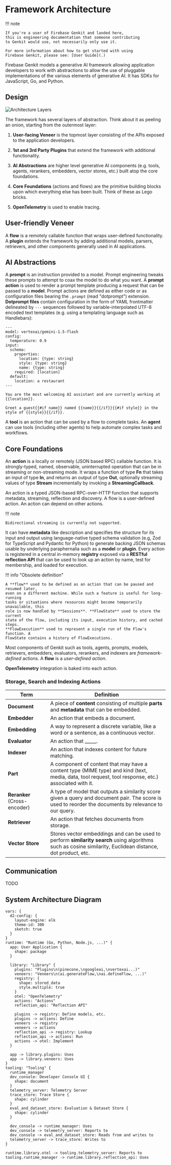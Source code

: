 # Framework Architecture

!!! note

    If you're a user of Firebase Genkit and landed here,
    this is engineering documentation that someone contributing
    to Genkit would use, not necessarily only use it.

    For more information about how to get started with using
    Firebase Genkit, please see: [User Guide](.)

Firebase Genkit models a generative AI framework allowing application developers
to work with abstractions to allow the use of pluggable implementations of the
various elements of generative AI. It has SDKs for JavaScript, Go, and Python.

## Design

![Architecture Layers](../img/onion.svg)

The framework has several layers of abstraction. Think about it as peeling an
onion, starting from the outermost layer:

1. **User-facing Veneer** is the topmost layer consisting of the APIs exposed to
   the application developers.

2. **1st and 3rd Party Plugins** that extend the framework with additional
   functionality.

3. **AI Abstractions** are higher level generative AI components (e.g. tools,
   agents, rerankers, embedders, vector stores, etc.) built atop the core
   foundations.

4. **Core Foundations** (actions and flows) are the primitive building blocks
   upon which everything else has been built. Think of these as Lego bricks.

5. **OpenTelemetry** is used to enable tracing.

## User-friendly Veneer

A **flow** is a remotely callable function that wraps user-defined
functionality. A **plugin** extends the framework by adding additional models,
parsers, retrievers, and other components generally used in AI applications.

## AI Abstractions

A **prompt** is an instruction provided to a model. Prompt engineering tweaks
these prompts to attempt to coax the model to do what you want. A **prompt
action** is used to render a prompt template producing a request that can be
passed to a **model**. Prompt actions are defined as either code or as
configuration files bearing the `.prompt` (read "dotprompt") extension.
**Dotprompt files** contain configuration in the form of YAML frontmatter
delineated by `---` sequences followed by variable-interpolated UTF-8 encoded
text templates (e.g. using a templating language such as Handlebars):

```dotprompt
---
model: vertexai/gemini-1.5-flash
config:
  temperature: 0.9
input:
  schema:
    properties:
      location: {type: string}
      style: {type: string}
      name: {type: string}
    required: [location]
  default:
    location: a restaurant
---

You are the most welcoming AI assistant and are currently working at {{location}}.

Greet a guest{{#if name}} named {{name}}{{/if}}{{#if style}} in the style of {{style}}{{/if}}.
```

A **tool** is an action that can be used by a flow to complete tasks. An
**agent** can use tools (including other agents) to help automate complex tasks
and workflows.

## Core Foundations

An **action** is a locally or remotely (JSON based RPC) callable function. It is
strongly-typed, named, observable, uninterrupted operation that can be in
streaming or non-streaming mode. It wraps a function of type **Fn** that takes
an input of type **In**, and returns an output of type **Out**, optionally
streaming values of type **Stream** incrementally by invoking a
**StreamingCallback**.

An action is a typed JSON-based RPC-over-HTTP function that supports metadata,
streaming, reflection and discovery. A flow is a user-defined action. An action
can depend on other actions.

!!! note

    Bidirectional streaming is currently not supported.

It can have **metadata** like description and specifies the structure for its
input and output using language-native typed schema validation (e.g, Zod for
TypeScript and Pydantic for Python) to generate backing JSON schemas usable by
underlying paraphernalia such as a **model** or **plugin**. Every action is
registered in a central in-memory **registry** exposed via a **RESTful
reflection API** that can be used to look up an action by name, test for
membership, and loaded for execution.

!!! info "Obsolete definition"

    A **flow** used to be defined as an action that can be paused and resumed later,
    even on a different machine. While such a feature is useful for long-running
    tasks or situations where resources might become temporarily unavailable, this
    role is now handled by **Sessions**. **FlowState** used to store the current
    state of the flow, including its input, execution history, and cached steps.
    **FlowExecution** used to represent a single run of the Flow's function. A
    FlowState contains a history of FlowExecutions.

Most components of Genkit such as tools, agents, prompts, models, retrievers,
embedders, evaluators, rerankers, and indexers are _framework-defined_ actions.
A **flow** is a _user-defined action_.

**OpenTelemetry** integration is baked into each action.

### Storage, Search and Indexing Actions

| Term                         | Definition                                                                                                                                                  |
|------------------------------|-------------------------------------------------------------------------------------------------------------------------------------------------------------|
| **Document**                 | A piece of **content** consisting of multiple **parts** and **metadata** that can be embedded.                                                              |
| **Embedder**                 | An action that embeds a document.                                                                                                                           |
| **Embedding**                | A way to represent a discrete variable, like a word or a sentence, as a continuous vector.                                                                  |
| **Evaluator**                | An action that \_\_\_\_\_.                                                                                                                                  |
| **Indexer**                  | An action that indexes content for future matching.                                                                                                         |
| **Part**                     | A component of content that may have a content type (MIME type) and kind (text, media, data, tool request, tool response, etc.) associated with it.         |
| **Reranker** (Cross-encoder) | A type of model that outputs a similarity score given a query and document pair. The score is used to reorder the documents by relevance to our query.      |
| **Retriever**                | An action that fetches documents from storage.                                                                                                              |
| **Vector Store**             | Stores vector embeddings and can be used to perform **similarity search** using algorithms such as cosine similarity, Euclidean distance, dot product, etc. |

## Communication

TODO

## System Architecture Diagram


```d2
vars: {
  d2-config: {
    layout-engine: elk
    theme-id: 300
    sketch: true
  }
}
runtime: "Runtime (Go, Python, Node.js, ...)" {
  app: User Application {
    shape: package
  }

  library: "Library" {
    plugins: "Plugins\n(pinecone,\ngoogleai,\nvertexai...)"
    veneers: "Veneers\n(ai.generateFlow,\nai.defineFlow, ...)"
    registry: {
      shape: stored_data
      style.multiple: true
    }
    otel: "OpenTelemetry"
    actions: "Actions"
    reflection_api: "Reflection API"

    plugins -> registry: Define models, etc.
    plugins -> actions: Define
    veneers -> registry
    veneers -> actions
    reflection_api -> registry: Lookup
    reflection_api -> actions: Run
    actions -> otel: Implement
  }

  app -> library.plugins: Uses
  app -> library.veneers: Uses
}
tooling: "Tooling" {
  runtime_manager
  dev_console: Developer Console UI {
    shape: document
  }
  telemetry_server: Telemetry Server
  trace_store: Trace Store {
    shape: cylinder
  }
  eval_and_dataset_store: Evaluation & Dataset Store {
    shape: cylinder
  }

  dev_console -> runtime_manager: Uses
  dev_console -> telemetry_server: Reports to
  dev_console -> eval_and_dataset_store: Reads from and writes to
  telemetry_server -> trace_store: Writes to
}

runtime.library.otel -> tooling.telemetry_server: Reports to
tooling.runtime_manager -> runtime.library.reflection_api: Uses

```
